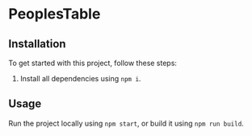 # PeoplesTable

## Installation

To get started with this project, follow these steps:

1. Install all dependencies using `npm i`.

## Usage

Run the project locally using `npm start`, or build it using `npm run build`.
